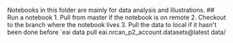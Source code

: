 Notebooks in this folder are mainly for data analysis and illustrations.                                                                                                                                                                                ## Run a notebook                                                                                                                                                                                                                                       1. Pull from master if the notebook is on remote                                                                            2. Checkout to the branch where the notebook lives                                                                          3. Pull the data to local if it hasn't been done before                                                                     `eai data pull eai.nrcan_p2_account.datasets@latest data/
